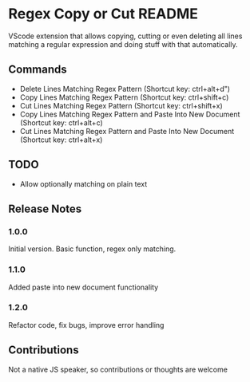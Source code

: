 # Regex Copy or Cut README

VScode extension that allows copying, cutting or even deleting all lines matching a regular expression and doing stuff with that automatically.

## Commands

* Delete Lines Matching Regex Pattern (Shortcut key: ctrl+alt+d")
* Copy Lines Matching Regex Pattern (Shortcut key: ctrl+shift+c)
* Cut Lines Matching Regex Pattern (Shortcut key: ctrl+shift+x)
* Copy Lines Matching Regex Pattern and Paste Into New Document (Shortcut key: ctrl+alt+c)
* Cut Lines Matching Regex Pattern and Paste Into New Document (Shortcut key: ctrl+alt+x)

## TODO 
* Allow optionally matching on plain text

## Release Notes

### 1.0.0
Initial version. Basic function, regex only matching.

### 1.1.0
Added paste into new document functionality

### 1.2.0
Refactor code, fix bugs, improve error handling

## Contributions
Not a native JS speaker, so contributions or thoughts are welcome